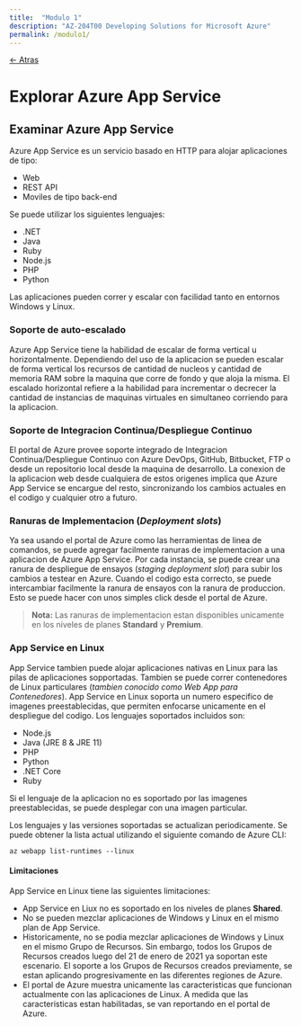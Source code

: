 ```yaml
---
title:  "Modulo 1"
description: "AZ-204T00 Developing Solutions for Microsoft Azure"
permalink: /modulo1/
---
```


[<- Atras](index.md)

# Explorar Azure App Service
## Examinar Azure App Service

Azure App Service es un servicio basado en HTTP para alojar aplicaciones de tipo:

* Web
* REST API
* Moviles de tipo back-end

Se puede utilizar los siguientes lenguajes:

* .NET
* Java
* Ruby
* Node.js
* PHP
* Python

Las aplicaciones pueden correr y escalar con facilidad tanto en entornos Windows y Linux.

### Soporte de auto-escalado

Azure App Service tiene la habilidad de escalar de forma vertical u horizontalmente. Dependiendo del uso de la aplicacion se pueden escalar de forma vertical los recursos de cantidad de nucleos y cantidad de memoria RAM sobre la maquina que corre de fondo y que aloja la misma. El escalado horizontal refiere a la habilidad para incrementar o decrecer la cantidad de instancias de maquinas virtuales en simultaneo corriendo para la aplicacion.

### Soporte de Integracion Continua/Despliegue Continuo

El portal de Azure provee soporte integrado de Integracion Continua/Despliegue Continuo con Azure DevOps, GitHub, Bitbucket, FTP o desde un repositorio local desde la maquina de desarrollo. La conexion de la aplicacion web desde cualquiera de estos origenes implica que Azure App Service se encargue del resto, sincronizando los cambios actuales en el codigo y cualquier otro a futuro.

### Ranuras de Implementacion (_Deployment slots_)

Ya sea usando el portal de Azure como las herramientas de linea de comandos, se puede agregar facilmente ranuras de implementacion a una aplicacion de Azure App Service. Por cada instancia, se puede crear una ranura de despliegue de ensayos (_staging deployment slot_) para subir los cambios a testear en Azure. Cuando el codigo esta correcto, se puede intercambiar facilmente la ranura de ensayos con la ranura de produccion. Esto se puede hacer con unos simples click desde el portal de Azure.

> __Nota:__ Las ranuras de implementacion estan disponibles unicamente en los niveles de planes __Standard__ y __Premium__.

### App Service en Linux

App Service tambien puede alojar aplicaciones nativas en Linux para las pilas de aplicaciones sopportadas. Tambien se puede correr contenedores de Linux particulares (_tambien conocido como Web App para Contenedores_). App Service en Linux soporta un numero especifico de imagenes preestablecidas, que permiten enfocarse unicamente en el despliegue del codigo. Los lenguajes soportados incluidos son:

* Node.js
* Java (JRE 8 & JRE 11)
* PHP
* Python
* .NET Core
* Ruby

Si el lenguaje de la aplicacion no es soportado por las imagenes preestablecidas, se puede desplegar con una imagen particular.

Los lenguajes y las versiones soportadas se actualizan periodicamente. Se puede obtener la lista actual utilizando el siguiente comando de Azure CLI:

```pwsh
az webapp list-runtimes --linux
```

#### Limitaciones

App Service en Linux tiene las siguientes limitaciones:

* App Service en Liux no es soportado en los niveles de planes __Shared__.
* No se pueden mezclar aplicaciones de Windows y Linux en el mismo plan de App Service.
* Historicamente, no se podia mezclar aplicaciones de Windows y Linux en el mismo Grupo de Recursos. Sin embargo, todos los Grupos de Recursos creados luego del 21 de enero de 2021 ya soportan este escenario. El soporte a los Grupos de Recursos creados previamente, se estan aplicando progresivamente en las diferentes regiones de Azure.
* El portal de Azure muestra unicamente las caracteristicas que funcionan actualmente con las aplicaciones de Linux. A medida que las caracteristicas estan habilitadas, se van reportando en el portal de Azure.